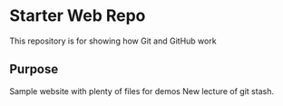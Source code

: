 # Starter Web Repo

This repository is for showing how Git and GitHub work

## Purpose

Sample website with plenty of files for demos
New lecture of git stash.
